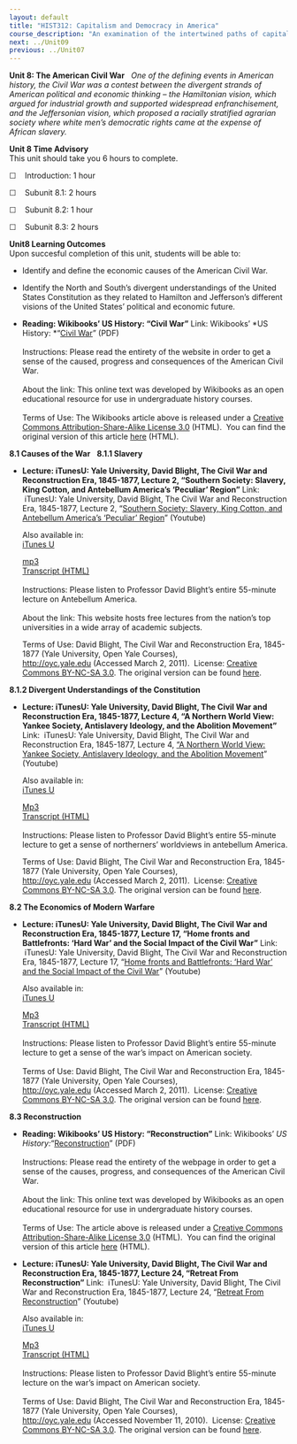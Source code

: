 ```yaml
---
layout: default
title: "HIST312: Capitalism and Democracy in America"
course_description: "An examination of the intertwined paths of capitalism and democracy in US history from the 17th century to the present, focusing on the connections between America’s economic and political development."
next: ../Unit09
previous: ../Unit07
---
```

**Unit 8: The American Civil War** <span id="8"></span> 
*One of the defining events in American history, the Civil War was a
contest between the divergent strands of American political and economic
thinking – the Hamiltonian vision, which argued for industrial growth
and supported widespread enfranchisement, and the Jeffersonian vision,
which proposed a racially stratified agrarian society where white men’s
democratic rights came at the expense of African slavery.*

**Unit 8 Time Advisory**  
This unit should take you 6 hours to complete.

☐    Introduction: 1 hour

☐    Subunit 8.1: 2 hours

☐    Subunit 8.2: 1 hour

☐    Subunit 8.3: 2 hours

**Unit8 Learning Outcomes**  
Upon succesful completion of this unit, students will be able to:

-   Identify and define the economic causes of the American Civil War.
-   Identify the North and South’s divergent understandings of the
    United States Constitution as they related to Hamilton and
    Jefferson’s different visions of the United States’ political and
    economic future.

-   **Reading: Wikibooks’ US History: “Civil War”**
    Link: Wikibooks’ *US History: *“[Civil
    War](https://resources.saylor.org/wwwresources/archived/site/wp-content/uploads/2011/08/HIST312-8-Civil-War.pdf)”
    (PDF)  
        
     Instructions: Please read the entirety of the website in order to
    get a sense of the caused, progress and consequences of the American
    Civil War.  
        
     About the link: This online text was developed by Wikibooks as an
    open educational resource for use in undergraduate history
    courses.  
        
     Terms of Use: The Wikibooks article above is released under a
    [Creative Commons Attribution-Share-Alike License
    3.0](http://creativecommons.org/licenses/by-sa/3.0/) (HTML).  You
    can find the original version of this article
    [here](http://en.wikibooks.org/wiki/US_History/Civil_War) (HTML).

**8.1 Causes of the War** <span id="8.1"></span> 
**8.1.1 Slavery** <span id="8.1.1"></span> 
-   **Lecture: iTunesU: Yale University, David Blight, The Civil War and
    Reconstruction Era, 1845-1877, Lecture 2, “Southern Society:
    Slavery, King Cotton, and Antebellum America’s ‘Peculiar’ Region”**
    Link:  iTunesU: Yale University, David Blight, The Civil War and
    Reconstruction Era, 1845-1877, Lecture 2, “[Southern Society:
    Slavery, King Cotton, and Antebellum America’s ‘Peculiar’
    Region](http://www.youtube.com/watch?v=IIYxuTbJBz8)” (Youtube)  
      
     Also available in:  
     [iTunes
    U](http://deimos3.apple.com/WebObjects/Core.woa/Browse/yale.edu-dz.2821767545?i=1913560108)  

    [mp3](http://openmedia.yale.edu/projects/media_viewer/video_viewer2.php?window_size=audio&type=mp3&title=HIST%20119%20-%20Lecture%202%20-%20Prof.%20David%20Blight&path=%2Fcourses%2Fspring08%2Fhist119%2Fmp3%2Fhist119_02_011708.mp3)  
     [Transcript (HTML)](http://oyc.yale.edu/transcript/543/hist-119)  
        
     Instructions: Please listen to Professor David Blight’s entire
    55-minute lecture on Antebellum America.  
        
     About the link: This website hosts free lectures from the nation’s
    top universities in a wide array of academic subjects.  
      
     Terms of Use: David Blight, The Civil War and Reconstruction Era,
    1845-1877 (Yale University, Open Yale Courses),
    <http://oyc.yale.edu> (Accessed March 2, 2011).  License: [Creative
    Commons BY-NC-SA
    3.0](http://creativecommons.org/licenses/by-nc-sa/3.0/us/). The
    original version can be found
    [here](http://oyc.yale.edu/history/civil-war-and-reconstruction/content/sessions.html).

**8.1.2 Divergent Understandings of the Constitution** <span
id="8.1.2"></span> 
-   **Lecture: iTunesU: Yale University, David Blight, The Civil War and
    Reconstruction Era, 1845-1877, Lecture 4, “A Northern World View:
    Yankee Society, Antislavery Ideology, and the Abolition Movement”**
    Link:  iTunesU: Yale University, David Blight, The Civil War and
    Reconstruction Era, 1845-1877, Lecture 4, [“A Northern World View:
    Yankee Society, Antislavery Ideology, and the Abolition
    Movement](http://www.youtube.com/watch?v=QUIu1SdMoZ8)” (Youtube)  
      
     Also available in:  
     [iTunes
    U](http://deimos3.apple.com/WebObjects/Core.woa/Browse/yale.edu-dz.2821767555?i=1281458248)  

    [Mp3](http://openmedia.yale.edu/projects/media_viewer/video_viewer2.php?window_size=audio&type=mp3&title=HIST%20119%20-%20Lecture%204%20-%20Prof.%20David%20Blight&path=%2Fcourses%2Fspring08%2Fhist119%2Fmp3%2Fhist119_04_012408.mp3)  
     [Transcript (HTML)](http://oyc.yale.edu/transcript/545/hist-119)  
        
     Instructions: Please listen to Professor David Blight’s entire
    55-minute lecture to get a sense of northerners’ worldviews in
    antebellum America.  
      
     Terms of Use: David Blight, The Civil War and Reconstruction Era,
    1845-1877 (Yale University, Open Yale Courses),
    <http://oyc.yale.edu> (Accessed March 2, 2011).  License: [Creative
    Commons BY-NC-SA
    3.0](http://creativecommons.org/licenses/by-nc-sa/3.0/us/). The
    original version can be found
    [here](http://oyc.yale.edu/history/civil-war-and-reconstruction/content/sessions.html).

**8.2 The Economics of Modern Warfare** <span id="8.2"></span> 
-   **Lecture: iTunesU: Yale University, David Blight, The Civil War and
    Reconstruction Era, 1845-1877, Lecture 17, “Home fronts and
    Battlefronts: ‘Hard War’ and the Social Impact of the Civil War”**
    Link:  iTunesU: Yale University, David Blight, The Civil War and
    Reconstruction Era, 1845-1877, Lecture 17, “[Home fronts and
    Battlefronts: ‘Hard War’ and the Social Impact of the Civil
    War](http://www.youtube.com/watch?v=VpVZQtNXyzw)” (Youtube)  
      
     Also available in:  
     [iTunes
    U](http://deimos3.apple.com/WebObjects/Core.woa/Browse/yale.edu-dz.2821767620?i=1168022318)             

    [Mp3](http://openmedia.yale.edu/projects/media_viewer/video_viewer2.php?window_size=audio&type=mp3&title=HIST%20119%20-%20Lecture%205%20-%20Prof.%20David%20Blight&path=%2Fcourses%2Fspring08%2Fhist119%2Fmp3%2Fhist119_05_012908.mp3)  
     [Transcript
    (HTML)](http://oyc.yale.edu/history/civil-war-and-reconstruction/content/transcripts/transcript-5-telling-a-free-story-fugitive-slaves)  
        
     Instructions: Please listen to Professor David Blight’s entire
    55-minute lecture to get a sense of the war’s impact on American
    society.  
        
     Terms of Use: David Blight, The Civil War and Reconstruction Era,
    1845-1877 (Yale University, Open Yale Courses),
    <http://oyc.yale.edu> (Accessed March 2, 2011).  License: [Creative
    Commons BY-NC-SA
    3.0](http://creativecommons.org/licenses/by-nc-sa/3.0/us/). The
    original version can be found
    [here](http://oyc.yale.edu/history/civil-war-and-reconstruction/content/sessions.html).

**8.3 Reconstruction** <span id="8.3"></span> 
-   **Reading: Wikibooks’ US History: “Reconstruction”**
    Link: Wikibooks’ *US
    History:*“[Reconstruction](https://resources.saylor.org/wwwresources/archived/site/wp-content/uploads/2011/08/HIST312-8.3-Reconstruction.pdf)”
    (PDF)  
        
     Instructions: Please read the entirety of the webpage in order to
    get a sense of the causes, progress, and consequences of the
    American Civil War.  
        
     About the link: This online text was developed by Wikibooks as an
    open educational resource for use in undergraduate history
    courses.  
        
     Terms of Use: The article above is released under a [Creative
    Commons Attribution-Share-Alike License
    3.0](http://creativecommons.org/licenses/by-sa/3.0/) (HTML).  You
    can find the original version of this article
    [here](http://en.wikibooks.org/wiki/US_History/Reconstruction)
    (HTML).

-   **Lecture: iTunesU: Yale University, David Blight, The Civil War and
    Reconstruction Era, 1845-1877, Lecture 24, “Retreat From
    Reconstruction”**
    Link:  iTunesU: Yale University, David Blight, The Civil War and
    Reconstruction Era, 1845-1877, Lecture 24, “[Retreat From
    Reconstruction](http://www.youtube.com/watch?v=JWnPCrq_oNQ)” (Youtube)  
      
     Also available in:   
     [iTunes
    U](http://deimos3.apple.com/WebObjects/Core.woa/Browse/yale.edu-dz.2821767655?i=1128884536)  

    [Mp3](http://openmedia.yale.edu/projects/media_viewer/video_viewer2.php?window_size=audio&type=mp3&title=HIST%20119%20-%20Lecture%205%20-%20Prof.%20David%20Blight&path=%2Fcourses%2Fspring08%2Fhist119%2Fmp3%2Fhist119_05_012908.mp3)  
     [Transcript
    (HTML)](http://oyc.yale.edu/history/civil-war-and-reconstruction/content/transcripts/transcript-5-telling-a-free-story-fugitive-slaves)  
        
     Instructions: Please listen to Professor David Blight’s entire
    55-minute lecture on the war’s impact on American society.  
        
     Terms of Use: David Blight, The Civil War and Reconstruction Era,
    1845-1877 (Yale University, Open Yale Courses),
    <http://oyc.yale.edu> (Accessed November 11, 2010).  License:
    [Creative Commons BY-NC-SA
    3.0](http://creativecommons.org/licenses/by-nc-sa/3.0/us/). The
    original version can be found
    [here](http://oyc.yale.edu/history/civil-war-and-reconstruction/content/sessions.html).


